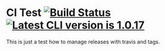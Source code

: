 # CI Test [![Build Status][travis-image]][travis-url] [![Latest CLI version is 1.0.17][cli-ver-img]][cli-dl-url]

This is just a test how to manage releases with travis and tags.

[travis-image]: https://travis-ci.com/rekire/ci-test.svg?branch=master
[travis-url]: https://travis-ci.com/rekire/ci-test
[cli-ver-img]: https://img.shields.io/badge/cli-1.0.17-blue "Latest CLI version is 1.0.17"
[cli-dl-url]: https://www.example.com